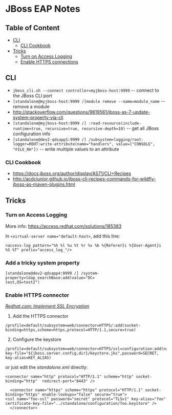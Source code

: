 JBoss EAP Notes
===============

Table of Content
----------------

* [CLI](#cli)
  * [CLI Cookbook](#cli-cookbook)  
* [Tricks](#tricks)
  * [Turn on Access Logging](#turn-on-access-logging)
  * [Enable HTTPS connections](#enable-https-connector)

## CLI

+ `jboss_cli.sh --connect controller=myjboss-host:9999` -- connect to the JBoss CLI port
+ `[standalone@myjboss-host:9999 /]module remove --name=module_name` -- remove a module
+ http://stackoverflow.com/questions/9819561/jboss-as-7-update-system-property-via-cli
+ `[standalone@myjboss-host:9999 /] :read-resource(include-runtime=true, recursive=true, recursive-depth=10)` -- get all JBoss configuration info
+ `[standalone@dev2-qdsapp1:9999 /] /subsystem=logging/root-logger=ROOT:write-attribute(name="handlers", value=["CONSOLE", "FILE_RH"])` -- write multiple values to an attribute


### CLI Cookbook 

+ <https://docs.jboss.org/author/display/AS71/CLI+Recipes>
+ http://acdcjunior.github.io/jboss-cli-recipes-commands-for-wildfly-jboss-as-maven-plugins.html

## Tricks

### Turn on Access Logging

More info: <https://access.redhat.com/solutions/185383>

In `<virtual-server name="default-host>`, add this line:

```
<access-log pattern="%h %l %u %t %r %s %b %{Referer}i %{User-Agent}i %S %T" prefix="access_log_"/>
```

### Add a tricky system property
```
[standalone@dev2-qdsapp4:9999 /] /system-property=ldap_searchBase:add(value="DC=
test,OS=test2")
```

### Enable HTTPS connector

_[Redhat.com: Implement SSL Encryption](https://access.redhat.com/documentation/en-US/JBoss_Enterprise_Application_Platform/6.1/html/Security_Guide/Implement_SSL_Encryption_for_the_JBoss_Enterprise_Application_Platform_Web_Server1.html)_

1. Add the HTTPS connector  
  ```
  /profile=default/subsystem=web/connector=HTTPS/:add(socket-binding=https,scheme=https,protocol=HTTP/1.1,secure=true)
  ```
2. Configure the keystore  
  ```
  /profile=default/subsystem=web/connector=HTTPS/ssl=configuration:add(name=https,certificate-key-file="${jboss.server.config.dir}/keystore.jks",password=SECRET, key-alias=KEY_ALIAS)
  ```
  
or just edit the _standalone.xml_ directly:

```
<connector name="http" protocol="HTTP/1.1" scheme="http" socket-binding="http"  redirect-port="8443" />
 
  <connector name="https" scheme="https" protocol="HTTP/1.1" socket-binding="https" enable-lookups="false" secure="true">
<ssl name="foo-ssl" password="secret" protocol="TLSv1" key-alias="foo" certificate-key-file="../standalone/configuration/foo.keystore" />
  </connector>
```

